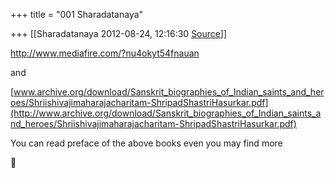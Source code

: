 +++
title = "001 Sharadatanaya"

+++
[[Sharadatanaya	2012-08-24, 12:16:30 [Source](https://groups.google.com/g/bvparishat/c/JivnJD2ZUY0)]]



<http://www.mediafire.com/?nu4okyt54fnauan>  
  
  
and  
  
[www.archive.org/download/Sanskrit_biographies_of_Indian_saints_and_heroes/Shriishivajimaharajacharitam-ShripadShastriHasurkar.pdf](http://www.archive.org/download/Sanskrit_biographies_of_Indian_saints_and_heroes/Shriishivajimaharajacharitam-ShripadShastriHasurkar.pdf)  
  
You can read preface of the above books even you may find more  



